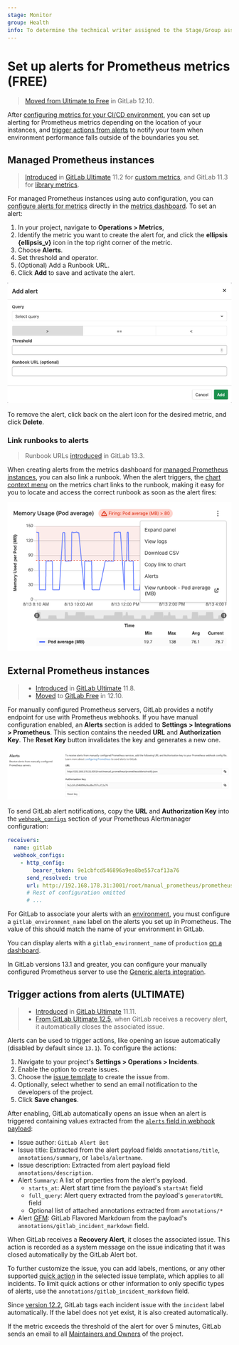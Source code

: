 ```yaml
---
stage: Monitor
group: Health
info: To determine the technical writer assigned to the Stage/Group associated with this page, see https://about.gitlab.com/handbook/engineering/ux/technical-writing/#assignments
---
```


# Set up alerts for Prometheus metrics **(FREE)**

> [Moved from Ultimate to Free](https://gitlab.com/gitlab-org/gitlab/-/issues/42640) in GitLab 12.10.

After [configuring metrics for your CI/CD environment](index.md), you can set up
alerting for Prometheus metrics depending on the location of your instances, and
[trigger actions from alerts](#trigger-actions-from-alerts) to notify
your team when environment performance falls outside of the boundaries you set.

## Managed Prometheus instances

> [Introduced](https://gitlab.com/gitlab-org/gitlab/-/merge_requests/6590) in [GitLab Ultimate](https://about.gitlab.com/pricing/) 11.2 for [custom metrics](index.md#adding-custom-metrics), and GitLab 11.3 for [library metrics](../../user/project/integrations/prometheus_library/index.md).

For managed Prometheus instances using auto configuration, you can
[configure alerts for metrics](index.md#adding-custom-metrics) directly in the
[metrics dashboard](index.md). To set an alert:

1. In your project, navigate to **Operations > Metrics**,
1. Identify the metric you want to create the alert for, and click the
   **ellipsis** **{ellipsis_v}** icon in the top right corner of the metric.
1. Choose **Alerts**.
1. Set threshold and operator.
1. (Optional) Add a Runbook URL.
1. Click **Add** to save and activate the alert.

![Adding an alert](img/prometheus_alert.png)

To remove the alert, click back on the alert icon for the desired metric, and click **Delete**.

### Link runbooks to alerts

> Runbook URLs [introduced](https://gitlab.com/gitlab-org/gitlab/-/merge_requests/39315) in GitLab 13.3.

When creating alerts from the metrics dashboard for [managed Prometheus instances](#managed-prometheus-instances),
you can also link a runbook. When the alert triggers, the
[chart context menu](dashboards/index.md#chart-context-menu) on the metrics chart
links to the runbook, making it easy for you to locate and access the correct runbook
as soon as the alert fires:

![Linked Runbook in charts](img/linked_runbooks_on_charts.png)

## External Prometheus instances

> - [Introduced](https://gitlab.com/gitlab-org/gitlab/-/issues/9258) in [GitLab Ultimate](https://about.gitlab.com/pricing/) 11.8.
> - [Moved](https://gitlab.com/gitlab-org/gitlab/-/issues/42640) to [GitLab Free](https://about.gitlab.com/pricing/) in 12.10.

For manually configured Prometheus servers, GitLab provides a notify endpoint for
use with Prometheus webhooks. If you have manual configuration enabled, an
**Alerts** section is added to **Settings > Integrations > Prometheus**.
This section contains the needed **URL** and **Authorization Key**. The
**Reset Key** button invalidates the key and generates a new one.

![Prometheus service configuration of Alerts](img/prometheus_service_alerts.png)

To send GitLab alert notifications, copy the **URL** and **Authorization Key** into the
[`webhook_configs`](https://prometheus.io/docs/alerting/latest/configuration/#webhook_config)
section of your Prometheus Alertmanager configuration:

```yaml
receivers:
  name: gitlab
  webhook_configs:
    - http_config:
        bearer_token: 9e1cbfcd546896a9ea8be557caf13a76
      send_resolved: true
      url: http://192.168.178.31:3001/root/manual_prometheus/prometheus/alerts/notify.json
      # Rest of configuration omitted
      # ...
```

For GitLab to associate your alerts with an [environment](../../ci/environments/index.md),
you must configure a `gitlab_environment_name` label on the alerts you set up in
Prometheus. The value of this should match the name of your environment in GitLab.

You can display alerts with a `gitlab_environment_name` of `production`
[on a dashboard](../../user/operations_dashboard/index.md#adding-a-project-to-the-dashboard).

In GitLab versions 13.1 and greater, you can configure your manually configured
Prometheus server to use the
[Generic alerts integration](../incident_management/alert_integrations.md).

## Trigger actions from alerts **(ULTIMATE)**

> - [Introduced](https://gitlab.com/gitlab-org/gitlab/-/issues/4925) in [GitLab Ultimate](https://about.gitlab.com/pricing/) 11.11.
> - [From GitLab Ultimate 12.5](https://gitlab.com/gitlab-org/gitlab/-/issues/13401), when GitLab receives a recovery alert, it automatically closes the associated issue.

Alerts can be used to trigger actions, like opening an issue automatically
(disabled by default since `13.1`). To configure the actions:

1. Navigate to your project's **Settings > Operations > Incidents**.
1. Enable the option to create issues.
1. Choose the [issue template](../../user/project/description_templates.md) to create the issue from.
1. Optionally, select whether to send an email notification to the developers of the project.
1. Click **Save changes**.

After enabling, GitLab automatically opens an issue when an alert is triggered containing
values extracted from the [`alerts` field in webhook payload](https://prometheus.io/docs/alerting/latest/configuration/#webhook_config):

- Issue author: `GitLab Alert Bot`
- Issue title: Extracted from the alert payload fields `annotations/title`, `annotations/summary`, or `labels/alertname`.
- Issue description: Extracted from alert payload field `annotations/description`.
- Alert `Summary`: A list of properties from the alert's payload.
  - `starts_at`: Alert start time from the payload's `startsAt` field
  - `full_query`: Alert query extracted from the payload's `generatorURL` field
  - Optional list of attached annotations extracted from `annotations/*`
- Alert [GFM](../../user/markdown.md): GitLab Flavored Markdown from the payload's `annotations/gitlab_incident_markdown` field.

When GitLab receives a **Recovery Alert**, it closes the associated issue.
This action is recorded as a system message on the issue indicating that it
was closed automatically by the GitLab Alert bot.

To further customize the issue, you can add labels, mentions, or any other supported
[quick action](../../user/project/quick_actions.md) in the selected issue template,
which applies to all incidents. To limit quick actions or other information to
only specific types of alerts, use the `annotations/gitlab_incident_markdown` field.

Since [version 12.2](https://gitlab.com/gitlab-org/gitlab-foss/-/issues/63373),
GitLab tags each incident issue with the `incident` label automatically. If the label
does not yet exist, it is also created automatically.

If the metric exceeds the threshold of the alert for over 5 minutes, GitLab sends
an email to all [Maintainers and Owners](../../user/permissions.md#project-members-permissions)
of the project.
